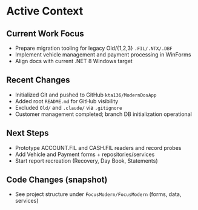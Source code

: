 # Active Context

## Current Work Focus
- Prepare migration tooling for legacy Old/{1,2,3} `.FIL/.NTX/.DBF`
- Implement vehicle management and payment processing in WinForms
- Align docs with current .NET 8 Windows target

## Recent Changes
- Initialized Git and pushed to GitHub `kta136/ModernDosApp`
- Added root `README.md` for GitHub visibility
- Excluded `Old/` and `.claude/` via `.gitignore`
- Customer management completed; branch DB initialization operational

## Next Steps
- Prototype ACCOUNT.FIL and CASH.FIL readers and record probes
- Add Vehicle and Payment forms + repositories/services
- Start report recreation (Recovery, Day Book, Statements)

## Code Changes (snapshot)
- See project structure under `FocusModern/FocusModern` (forms, data, services)
